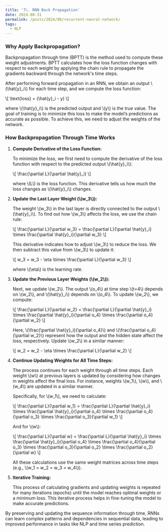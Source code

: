```yaml
---
title: '7\. RNN Back Propagation'
date: 2024-08-31
permalink: /posts/2024/08/recurrent-neural-network/
tags:
  - NLP
---
```


### Why Apply Backpropagation?

Backpropagation through time (BPTT) is the method used to compute these weight adjustments. BPTT calculates how the loss function changes with respect to each weight by applying the chain rule to propagate the gradients backward through the network's time steps.

After performing forward propagation in an RNN, we obtain an output \\(\hat{y}_i\\) for each time step, and we compute the loss function:

\\[ \text{loss} = (\hat{y}_i - y) \\]

where \\(\hat{y}_i\\) is the predicted output and \\(y\\) is the true value. The goal of training is to minimize this loss to make the model’s predictions as accurate as possible. To achieve this, we need to adjust the weights of the network.

### How Backpropagation Through Time Works

1. **Compute Derivative of the Loss Function:**

   To minimize the loss, we first need to compute the derivative of the loss function with respect to the predicted output \\(\hat{y}_i\\):

   \\[ \frac{\partial L}{\partial \hat{y}_i} \\]

   where \\(L\\) is the loss function. This derivative tells us how much the loss changes as \\(\hat{y}_i\\) changes.

2. **Update the Last Layer Weight (\\(w_3\\)):**

   The weight \\(w_3\\) in the last layer is directly connected to the output \\(\hat{y}_i\\). To find out how \\(w_3\\) affects the loss, we use the chain rule:

   \\[ \frac{\partial L}{\partial w_3} = \frac{\partial L}{\partial \hat{y}_i} \times \frac{\partial \hat{y}_i}{\partial w_3} \\]

   This derivative indicates how to adjust \\(w_3\\) to reduce the loss. We then subtract this value from \\(w_3\\) to update it:

   \\[ w_3 = w_3 - \eta \times \frac{\partial L}{\partial w_3} \\]

   where \\(\eta\\) is the learning rate.

3. **Update the Previous Layer Weights (\\(w_2\\)):**

   Next, we update \\(w_2\\). The output \\(o_4\\) at time step \\(t=4\\) depends on \\(w_2\\), and \\(\hat{y}_i\\) depends on \\(o_4\\). To update \\(w_2\\), we compute:

   \\[ \frac{\partial L}{\partial w_2} = \frac{\partial L}{\partial \hat{y}_i} \times \frac{\partial \hat{y}_i}{\partial o_4} \times \frac{\partial o_4}{\partial w_2} \\]

   Here, \\(\frac{\partial \hat{y}_i}{\partial o_4}\\) and \\(\frac{\partial o_4}{\\partial w_2}\\) represent how the output and the hidden state affect the loss, respectively. Update \\(w_2\\) in a similar manner:

   \\[ w_2 = w_2 - \eta \times \frac{\partial L}{\partial w_2} \\]

4. **Continue Updating Weights for All Time Steps:**

   The process continues for each weight through all time steps. Each weight \\(w\\) at previous layers is updated by considering how changes in weights affect the final loss. For instance, weights \\(w_1\\), \\(w\\), and \\(w_4\\) are updated in a similar manner.

   Specifically, for \\(w_1\\), we need to calculate:

   \\[ \frac{\partial L}{\partial w_1} = \frac{\partial L}{\partial \hat{y}_i} \times \frac{\partial \hat{y}_i}{\partial o_4} \times \frac{\partial o_4}{\partial o_3} \times \frac{\partial o_3}{\partial w_1} \\]

   And for \\(w\\):

   \\[ \frac{\partial L}{\partial w} = \frac{\partial L}{\partial \hat{y}_i} \times \frac{\partial \hat{y}_i}{\partial o_4} \times \frac{\partial o_4}{\partial o_3} \times \frac{\partial o_3}{\partial o_2} \times \frac{\partial o_2}{\partial w} \\]

   All these calculations use the same weight matrices across time steps (e.g., \\(w_1 = w_2 = w_3 = w_4\\)).

5. **Iterative Training:**

   This process of calculating gradients and updating weights is repeated for many iterations (epochs) until the model reaches optimal weights or a minimum loss. This iterative process helps in fine-tuning the model to make accurate predictions.

By preserving and updating the sequence information through time, RNNs can learn complex patterns and dependencies in sequential data, leading to improved performance in tasks like NLP and time series prediction.
